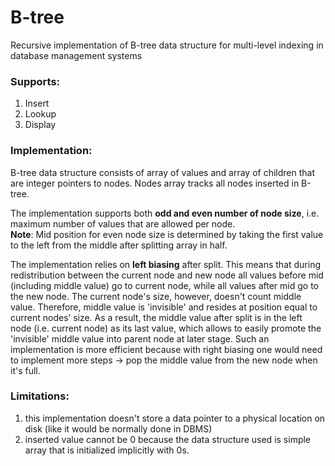 # B-tree
Recursive implementation of B-tree data structure for multi-level indexing in database management systems

### Supports:
1. Insert
2. Lookup
3. Display

### Implementation:
B-tree data structure consists of array of values and array of children that are integer pointers to nodes. Nodes array tracks all nodes inserted in B-tree.
 
The implementation supports both **odd and even number of node size**, i.e. maximum number of values that are allowed per node. <br>
**Note**: Mid position for even node size is determined by taking the first value to the left from the middle after splitting array in half.
 
The implementation relies on **left biasing** after split.
This means that during redistribution between the current node and new node all values before mid (including middle value) go to current node,  while all values after mid go to the new node.
The current node's size, however, doesn't count middle value. Therefore, middle value is 'invisible' and resides at position equal to current nodes’ size.
As a result, the middle value after split is in the left node (i.e. current node) as its last value, which allows to easily promote the 'invisible' middle value into parent node at later stage.
Such an implementation is more efficient because with right biasing  one would need to implement more steps -> pop the middle value from the new node when it's full.

### Limitations:
1) this implementation doesn't store a data pointer to a physical location on disk (like it would be normally done in DBMS)
2) inserted value cannot be 0 because the data structure used is simple array
that is initialized implicitly with 0s.
